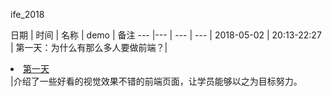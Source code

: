  ife_2018

日期 | 时间 | 名称 | demo | 备注 
--- |--- | --- | --- |
2018-05-02 | 20:13-22:27 | 第一天：为什么有那么多人要做前端？| <li><a href = "demo1.html">第一天</a></li> |介绍了一些好看的视觉效果不错的前端页面，让学员能够以之为目标努力。
